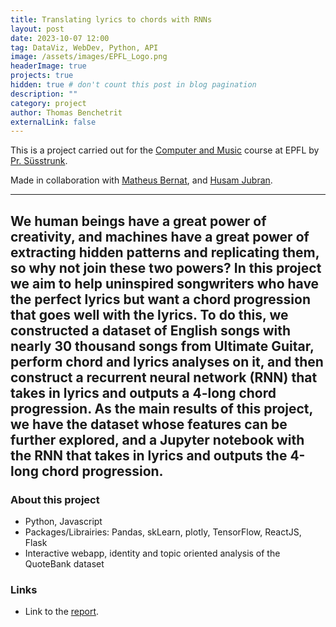 ```yaml
---
title: Translating lyrics to chords with RNNs
layout: post
date: 2023-10-07 12:00
tag: DataViz, WebDev, Python, API
image: /assets/images/EPFL_Logo.png
headerImage: true
projects: true
hidden: true # don't count this post in blog pagination
description: ""
category: project
author: Thomas Benchetrit
externalLink: false
---
```


This is a project carried out for the [Computer and Music](https://edu.epfl.ch/coursebook/en/computers-and-music-COM-418) course at EPFL by [Pr. Süsstrunk](https://people.epfl.ch/sabine.susstrunk).

Made in collaboration with [Matheus Bernat](https://www.linkedin.com/in/matheus-bernat/), and [Husam Jubran](https://people.epfl.ch/husam.jubran).

---

We human beings have a great power of creativity,
and machines have a great power of extracting hidden patterns
and replicating them, so why not join these two powers? In this
project we aim to help uninspired songwriters who have the
perfect lyrics but want a chord progression that goes well with
the lyrics. To do this, we constructed a dataset of English songs
with nearly 30 thousand songs from Ultimate Guitar, perform
chord and lyrics analyses on it, and then construct a recurrent
neural network (RNN) that takes in lyrics and outputs a 4-long
chord progression. As the main results of this project, we have
the dataset whose features can be further explored, and a Jupyter
notebook with the RNN that takes in lyrics and outputs the 4-long
chord progression.
---

### About this project
* Python, Javascript
* Packages/Librairies: Pandas, skLearn, plotly, TensorFlow, ReactJS, Flask 
* Interactive webapp, identity and topic oriented analysis of the QuoteBank dataset


### Links
* Link to the [report](//assets/projects/CompMusic.pdf). 